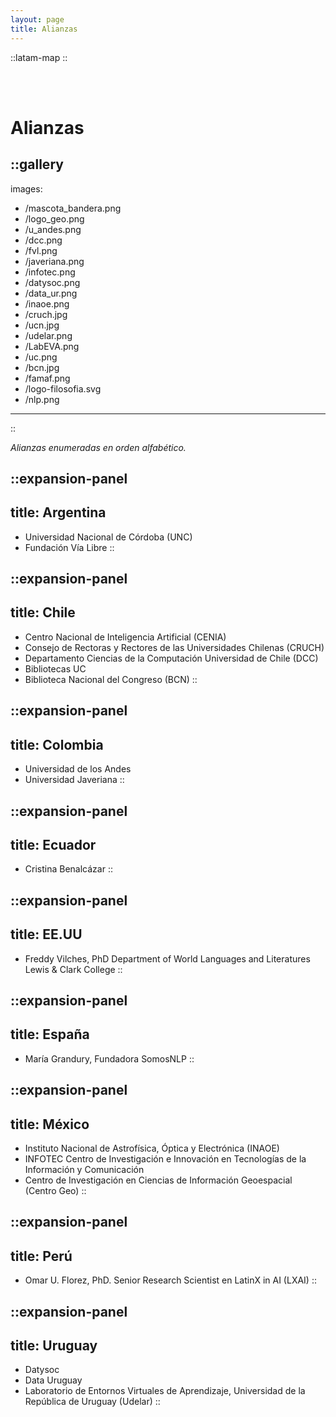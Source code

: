 ```yaml
---
layout: page
title: Alianzas
---
```


::latam-map
::

<br>
<br>

# Alianzas 

::gallery
---
images:
  - /mascota_bandera.png
  - /logo_geo.png
  - /u_andes.png
  - /dcc.png
  - /fvl.png
  - /javeriana.png
  - /infotec.png
  - /datysoc.png
  - /data_ur.png
  - /inaoe.png
  - /cruch.jpg
  - /ucn.jpg
  - /udelar.png
  - /LabEVA.png
  - /uc.png
  - /bcn.jpg
  - /famaf.png
  - /logo-filosofia.svg
  - /nlp.png
---
::

*Alianzas enumeradas en orden alfabético.*


::expansion-panel
---
title: Argentina
---
- Universidad Nacional de Córdoba (UNC)
- Fundación Vía Libre
::

::expansion-panel
---
title: Chile
---
- Centro Nacional de Inteligencia Artificial (CENIA)
- Consejo de Rectoras y Rectores de las Universidades Chilenas (CRUCH) 
- Departamento Ciencias de la Computación Universidad de Chile (DCC)
- Bibliotecas UC
- Biblioteca Nacional del Congreso (BCN)
::

::expansion-panel
---
title: Colombia
---
- Universidad de los Andes
- Universidad Javeriana
::

::expansion-panel
---
title: Ecuador
---
- Cristina Benalcázar
::

::expansion-panel
---
title: EE.UU
---
- Freddy Vilches, PhD Department of World Languages and Literatures Lewis & Clark College
::

::expansion-panel
---
title: España
---
- María Grandury, Fundadora SomosNLP
::

::expansion-panel
---
title: México
---
- Instituto Nacional de Astrofísica, Óptica y Electrónica (INAOE) 
- INFOTEC Centro de Investigación e Innovación en Tecnologías de la Información y Comunicación
- Centro de Investigación en Ciencias de Información Geoespacial (Centro Geo)
::

::expansion-panel
---
title: Perú
---
- Omar U. Florez, PhD. Senior Research Scientist en LatinX in AI (LXAI)
::

::expansion-panel
---
title: Uruguay
---
- Datysoc
- Data Uruguay
- Laboratorio de Entornos Virtuales de Aprendizaje, Universidad de la República de Uruguay (Udelar)
::